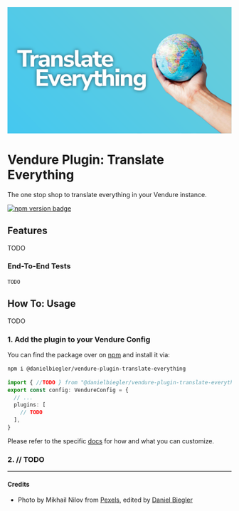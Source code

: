 ![Banner Image](https://raw.githubusercontent.com/DanielBiegler/bieglers-vendure-plugins/master/packages/translate-everything/assets/thumbnail_16x9.png)

# Vendure Plugin: Translate Everything

The one stop shop to translate everything in your Vendure instance.

<a href="https://www.npmjs.com/package/@danielbiegler/vendure-plugin-translate-everything" target="_blank">
  <img src="https://badge.fury.io/js/@danielbiegler%2Fvendure-plugin-translate-everything.svg" alt="npm version badge" height="18">
</a>

## Features

TODO

### End-To-End Tests

```
TODO
```

## How To: Usage

TODO

### 1. Add the plugin to your Vendure Config

You can find the package over on [npm](https://www.npmjs.com/package/@danielbiegler/vendure-plugin-translate-everything) and install it via:

```bash
npm i @danielbiegler/vendure-plugin-translate-everything
```

```ts
import { //TODO } from "@danielbiegler/vendure-plugin-translate-everything";
export const config: VendureConfig = {
  // ...
  plugins: [
    // TODO
  ],
}
```

Please refer to the specific [docs](./src/types.ts) for how and what you can customize.

### 2. // TODO


---

#### Credits

- Photo by Mikhail Nilov from [Pexels](https://www.pexels.com/photo/close-up-shot-of-a-person-holding-a-globe-8542559/), edited by [Daniel Biegler](https://www.danielbiegler.de/)
